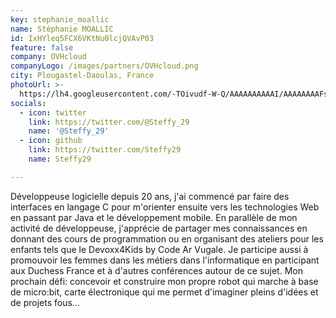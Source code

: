 ```yaml
---
key: stephanie_moallic
name: Stéphanie MOALLIC
id: IxHYleq5FCX6VKtNu0lcjQVAvP03
feature: false
company: OVHcloud
companyLogo: /images/partners/OVHcloud.png
city: Plougastel-Daoulas, France
photoUrl: >-
  https://lh4.googleusercontent.com/-TOivudf-W-Q/AAAAAAAAAAI/AAAAAAAAFsc/5xAYoi80dzw/photo.jpg
socials:
  - icon: twitter
    link: https://twitter.com/@Steffy_29
    name: '@Steffy_29'
  - icon: github
    link: https://twitter.com/Steffy29
    name: Steffy29

---
```


Développeuse logicielle depuis 20 ans, j'ai commencé par faire des interfaces en langage C pour m'orienter ensuite vers les technologies Web en passant par Java et le développement mobile. 
En parallèle de mon activité de développeuse, j'apprécie de partager mes connaissances en donnant des cours de programmation ou en organisant des ateliers pour les enfants tels que le Devoxx4Kids by Code Ar Vugale. 
Je participe aussi à promouvoir les femmes dans les métiers dans l'informatique en participant aux Duchess France et à d'autres conférences autour de ce sujet. 
Mon prochain défi: concevoir et construire mon propre robot qui marche à base de micro:bit, carte électronique qui me permet d'imaginer pleins d'idées et de projets fous...